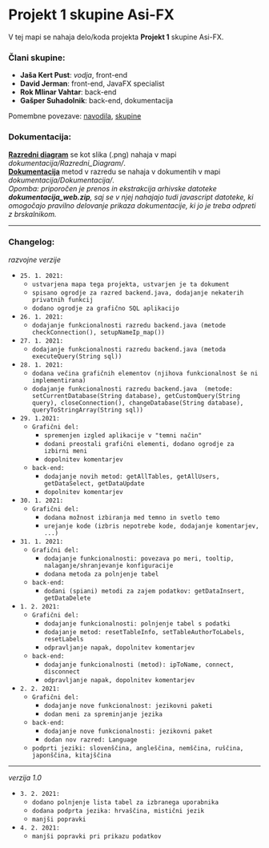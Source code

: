 # Projekt 1 skupine Asi-FX
V tej mapi se nahaja delo/koda projekta **Projekt 1** skupine Asi-FX.

### Člani skupine:
- **Jaša Kert Pust**: _vodja_, front-end
- **David Jerman**: front-end, JavaFX specialist
- **Rok Mlinar Vahtar**: back-end
- **Gašper Suhadolnik**: back-end, dokumentacija

Pomembne povezave: [navodila](https://ekm.vegova.si/ekm1/main/wiki/index.php?cidReq=201314RSO04&id_session=26&gidReq=0&gradebook=0&origin=&action=showpage&title=opredelitev_projekta&group_id=0), [skupine](https://ekm.vegova.si/ekm1/main/wiki/index.php?cidReq=201314RSO04&id_session=26&gidReq=0&gradebook=0&origin=&action=showpage&title=projekt_1&group_id=0)

### Dokumentacija:

[**Razredni diagram**](https://gitlab.vegova.si/SerhioN/podjetje-sqmalsys/-/blob/Asi-FX/Asi-FX/dokumentacija/Razredni_Diagram/RazredniDiagram.png) se kot slika (.png) nahaja v mapi _dokumentacija/Razredni_Diagram/_.  
[**Dokumentacija**](https://gitlab.vegova.si/SerhioN/podjetje-sqmalsys/-/tree/Asi-FX/Asi-FX/dokumentacija/Dokumentacija) metod v razredu se nahaja v dokumentih v mapi _dokumentacija/Dokumentacija/_.  
_Opomba: priporočen je prenos in ekstrakcija arhivske datoteke **dokumentacija_web.zip**, saj se v njej nahajajo tudi javascript datoteke, ki omogočajo pravilno delovanje prikaza dokumentacije, ki jo je treba odpreti z brskalnikom._



---
### Changelog:  
_razvojne verzije_
- `25. 1. 2021:`
  - `ustvarjena mapa tega projekta, ustvarjen je ta dokument`
  - `spisano ogrodje za razred backend.java, dodajanje nekaterih privatnih funkcij`
  - `dodano ogrodje za grafično SQL aplikacijo`
- `26. 1. 2021:`
  - `dodajanje funkcionalnosti razredu backend.java (metode checkConnection(), setupNameIp_map())`
- `27. 1. 2021:`
  - `dodajanje funkcionalnosti razredu backend.java (metoda executeQuery(String sql))`
- `28. 1. 2021:`
  - `dodana večina grafičnih elementov (njihova funkcionalnost še ni implementirana)`
  - `dodajanje funkcionalnosti razredu backend.java 
    (metode: setCurrentDatabase(String database), getCustomQuery(String query), closeConnection(), changeDatabase(String database), queryToStringArray(String sql))`
- `29. 1.2021:`
  - `Grafični del: `
    - `spremenjen izgled aplikacije v "temni način"`
    - `dodani preostali grafični elementi, dodano ogrodje za izbirni meni`
    - `dopolnitev komentarjev`
  - `back-end:`
    - `dodajanje novih metod: getAllTables, getAllUsers, getDataSelect, getDataUpdate`
    - `dopolnitev komentarjev`
- `30. 1. 2021:`
  - `Grafični del: `
    - `dodana možnost izbiranja med temno in svetlo temo`
    - `urejanje kode (izbris nepotrebe kode, dodajanje komentarjev, ...)`
- `31. 1. 2021:`
  - `Grafični del: `
    - `dodajanje funkcionalnosti: povezava po meri, tooltip, nalaganje/shranjevanje konfiguracije`
    - `dodana metoda za polnjenje tabel`
  - `back-end:`
    - `dodani (spiani) metodi za zajem podatkov: getDataInsert, getDataDelete`
- `1. 2. 2021:`
  - `Grafični del: `
    - `dodajanje funkcionalnosti: polnjenje tabel s podatki`
    - `dodajanje metod: resetTableInfo, setTableAuthorToLabels, resetLabels`
    - `odpravljanje napak, dopolnitev komentarjev`
  - `back-end:`
    - `dodajanje funkcionalnosti (metod): ipToName, connect, disconnect`
    - `odpravljanje napak, dopolnitev komentarjev`
- `2. 2. 2021:`
  - `Grafični del: `
    - `dodajanje nove funkcionalnost: jezikovni paketi`
    - `dodan meni za spreminjanje jezika`
  - `back-end:`
    - `dodajanje nove funkcionalnosti: jezikovni paket`
    - `dodan nov razred: Language`
  - `podprti jeziki: slovenščina, angleščina, nemščina, ruščina, japonščina, kitajščina`
---
_verzija 1.0_
- `3. 2. 2021:`
  - `dodano polnjenje lista tabel za izbranega uporabnika`
  - `dodana podprta jezika: hrvaščina, mistični jezik`
  - `manjši popravki`
- `4. 2. 2021:`
  - `manjši popravki pri prikazu podatkov`